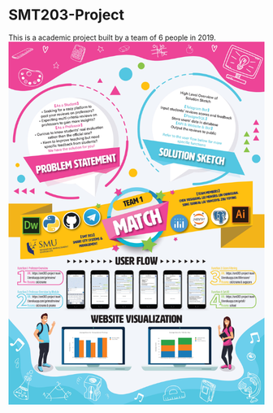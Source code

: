 # SMT203-Project
This is a academic project built by a team of 6 people in 2019.
![alt text](https://github.com/VenitaLin/SMT-smart_campus_project/blob/master/website/images/SMT203_Team1_Poster.jpg)
